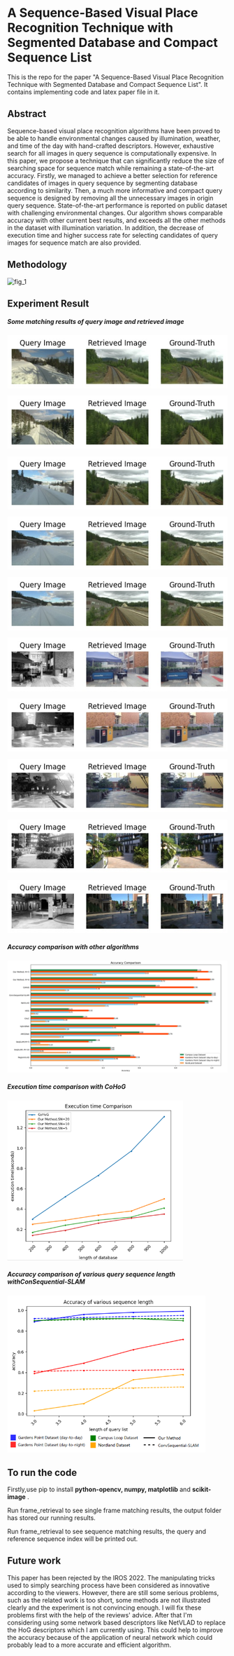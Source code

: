 # A Sequence-Based Visual Place Recognition Technique with Segmented Database and Compact Sequence List

This is the repo for the paper "A Sequence-Based Visual Place Recognition Technique with Segmented Database and Compact Sequence List". It contains implementing code and latex paper file in it. 

## Abstract

Sequence-based visual place recognition algorithms have been proved to be able to handle environmental changes caused by illumination, weather, and time of the day with hand-crafted descriptors. However, exhaustive search for all images in query sequence is computationally expensive. In this paper, we propose a technique that can significantly reduce the size of searching space for sequence match while remaining a state-of-the-art accuracy. Firstly, we managed to achieve a better selection for reference candidates of images in query sequence by segmenting database according to similarity. Then, a much more informative and compact query sequence is designed by removing all the unnecessary images in origin query sequence. State-of-the-art performance is reported on public dataset with challenging environmental changes. Our algorithm shows comparable accuracy with other current best results, and exceeds all the other methods in the dataset with illumination variation. In addition, the decrease of execution time and higher success rate for selecting candidates of query images for sequence match are also provided.

## Methodology

![fig_1](D:\GitHub\Sequence-Based-VPR\pictures\fig_1.png)

## Experiment Result

##### Some matching results of query image and retrieved image

![1](.\pictures\1.jpg)

![2](.\pictures\2.jpg)

![4](.\pictures\4.jpg)

![5](.\pictures\5.jpg)

![6](.\pictures\6.jpg)

![9](.\pictures\9.jpg)

![10](.\pictures\10.jpg)

![11](.\pictures\11.jpg)

![7](.\pictures\7.jpg)

![8](.\pictures\8.jpg)

##### Accuracy comparison with other algorithms

<img src=".\pictures\fig_2.png" alt="fig_2" style="zoom: 50%;" />

##### Execution time comparison with CoHoG

<img src=".\pictures\fig_3.png" alt="fig_3" style="zoom: 67%;" />

##### Accuracy comparison of various query sequence length withConSequential-SLAM

<img src=".\pictures\fig_4.png" alt="fig_4" style="zoom:67%;" />

## To run the code

 Firstly,use pip to install **python-opencv, numpy, matplotlib** and **scikit-image** .

Run frame_retrieval to see single frame matching results, the output folder has stored our running results.

Run frame_retrieval to see sequence matching results, the query and reference sequence index will be printed out.

## Future work

This paper has been rejected by the IROS 2022. The manipulating tricks  used to simply searching process have been considered as innovative according to the viewers. However, there are still some serious problems, such as the related work is too short, some methods are not illustrated clearly and the experiment is not convincing enough. I will fix these problems first with the help of the reviews' advice. After that I'm considering using some network based descriptors like NetVLAD to replace the HoG descriptors which I am currently using. This could help to improve the accuracy because of the application of neural network which could probably lead to a more accurate and efficient algorithm. 

 
